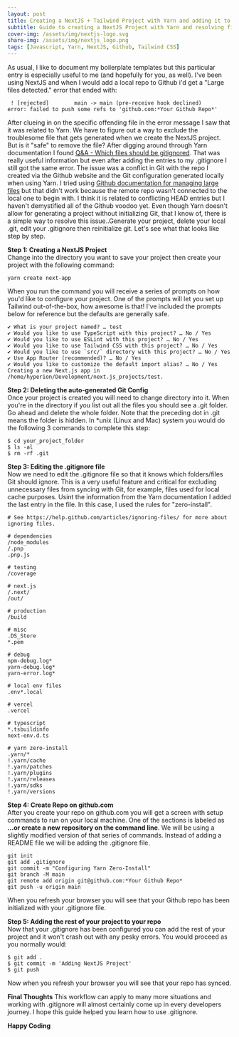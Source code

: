 ```yaml
---
layout: post
title: Creating a NextJS + Tailwind Project with Yarn and adding it to Github
subtitle: Guide to creating a NextJS Project with Yarn and resolving filesize limitations when adding project to Github
cover-img: /assets/img/nextjs-logo.svg
share-img: /assets/img/nextjs_logo.png
tags: [Javascript, Yarn, NextJS, Github, Tailwind CSS]
---
```


As usual, I like to document my boilerplate templates but this particular entry is especially useful to me (and hopefully for you, as well). I've been using NextJS and when I would add a local repo to Github i'd get a "Large files detected." error that ended with:
~~~
 ! [rejected]        main -> main (pre-receive hook declined)
error: failed to push some refs to 'github.com:*Your Github Repo*'
~~~

After clueing in on the specific offending file in the error message I saw that it was related to Yarn. We have to figure out a way to exclude the troublesome file that gets generated when we create the NextJS project. But is it "safe" to remove the file?
After digging around through Yarn documentation I found [Q&A - Which files should be gitignored](https://yarnpkg.com/getting-started/qa#which-files-should-be-gitignored).
That was really useful information but even after adding the entries to my .gitignore I still got the same error. The issue was a conflict in Git with the repo I created via the Github website and the Git configuration generated locally when using Yarn. I tried using [Github documentation for managing large files](https://docs.github.com/en/repositories/working-with-files/managing-large-files/about-large-files-on-github) but that didn't work because the remote repo wasn't connected to the local one to begin with. I think it is related to conflicting HEAD entries but I haven't demystified all of the Github voodoo yet.
Even though Yarn doesn't allow for generating a project without initializing Git, that I know of, there is a simple way to resolve this issue..Generate your project, delete your local .git, edit your .gitignore then reinitialize git. Let's see what that looks like step by step.

**Step 1: Creating a NextJS Project**<br>
Change into the directory you want to save your project
then create your project with the following command:
~~~
yarn create next-app
~~~
When you run the command you will receive a series of prompts on how you'd like to configure your project. One of the prompts will let you set up Tailwind out-of-the-box, how awesome is that! I've included the prompts below for reference but the defaults are generally safe.
~~~
✔ What is your project named? … test
✔ Would you like to use TypeScript with this project? … No / Yes
✔ Would you like to use ESLint with this project? … No / Yes
✔ Would you like to use Tailwind CSS with this project? … No / Yes
✔ Would you like to use `src/` directory with this project? … No / Yes
✔ Use App Router (recommended)? … No / Yes
✔ Would you like to customize the default import alias? … No / Yes
Creating a new Next.js app in /home/hyperion/Development/next.js_projects/test.
~~~

**Step 2: Deleting the auto-generated Git Config**<br>
Once your project is created you will need to change directory into it. When you're in the directory if you list out all the files you should see a .git folder. Go ahead and delete the whole folder. Note that the preceding dot in .git means the folder is hidden.
In *unix (Linux and Mac) system you would do the following 3 commands to complete this step:
~~~
$ cd your_project_folder
$ ls -al
$ rm -rf .git
~~~

**Step 3: Editing the .gitignore file**<br>
Now we need to edit the .gitignore file so that it knows which folders/files Git should ignore. This is a very useful feature and critical for excluding unnecessary files from syncing with Git, for example, files used for local cache purposes. Usint the information from the Yarn documentation I added the last entry in the file. In this case, I used the rules for "zero-install".
~~~
# See https://help.github.com/articles/ignoring-files/ for more about ignoring files.

# dependencies
/node_modules
/.pnp
.pnp.js

# testing
/coverage

# next.js
/.next/
/out/

# production
/build

# misc
.DS_Store
*.pem

# debug
npm-debug.log*
yarn-debug.log*
yarn-error.log*

# local env files
.env*.local

# vercel
.vercel

# typescript
*.tsbuildinfo
next-env.d.ts

# yarn zero-install
.yarn/*
!.yarn/cache
!.yarn/patches
!.yarn/plugins
!.yarn/releases
!.yarn/sdks
!.yarn/versions
~~~

**Step 4: Create Repo on github.com**<br>
After you create your repo on github.com you will get a screen with setup commands to run on your local machine.
One of the sections is labeled as **…or create a new repository on the command line**.
We will be using a slightly modified version of that series of commands. Instead of adding a README file we will be adding the .gitignore file.
~~~
git init
git add .gitignore
git commit -m "Configuring Yarn Zero-Install"
git branch -M main
git remote add origin git@github.com:*Your Github Repo*
git push -u origin main
~~~
When you refresh your browser you will see that your Github repo has been initialized with your .gitignore file.

**Step 5: Adding the rest of your project to your repo**<br>
Now that your .gitignore has been configured you can add the rest of your project and it won't crash out with any pesky errors. You would proceed as you normally would:
~~~
$ git add .
$ git commit -m 'Adding NextJS Project'
$ git push
~~~
Now when you refresh your browser you will see that your repo has synced.


**Final Thoughts**
This workflow can apply to many more situations and working with .gitignore will almost certainly come up in every developers journey. I hope this guide helped you learn how to use .gitignore.<br>

**Happy Coding**






